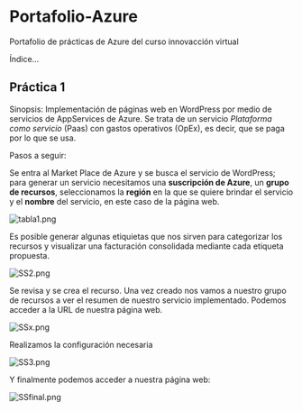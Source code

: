 # Portafolio-Azure

Portafolio de prácticas de Azure del curso innovacción virtual

Índice...



## Práctica 1

Sinopsis: Implementación de páginas web en WordPress por medio de servicios de AppServices de Azure. Se trata de un servicio _Plataforma como servicio_ (Paas) con gastos operativos (OpEx), es decir, que se paga por lo que se usa.

Pasos a seguir:

Se entra al Market Place de Azure y se busca el servicio de WordPress; para generar un servicio necesitamos una **suscripción de Azure**, un **grupo de recursos**, seleccionamos la **región** en la que se quiere brindar el servicio y el **nombre** del servicio, en este caso de la página web.

![tabla1.png](https://github.com/rogve98/Portafolio-Azure/blob/main/Pr%C3%A1ctica1/practica1a.png)

Es posible generar algunas etiquietas que nos sirven para categorizar los recursos y visualizar una facturación consolidada mediante cada etiqueta propuesta.

![SS2.png](https://github.com/rogve98/Portafolio-Azure/blob/main/Pr%C3%A1ctica1/practica1b.png)

Se revisa y se crea el recurso. Una vez creado nos vamos a nuestro grupo de recursos a ver el resumen de nuestro servicio implementado. Podemos acceder a la URL de nuestra página web.

![SSx.png](https://github.com/rogve98/Portafolio-Azure/blob/main/Pr%C3%A1ctica1/practica1x.png)

Realizamos la configuración necesaria 

![SS3.png](https://github.com/rogve98/Portafolio-Azure/blob/main/Pr%C3%A1ctica1/practica1d.png)

Y finalmente podemos acceder a nuestra página web:

![SSfinal.png](https://github.com/rogve98/Portafolio-Azure/blob/main/Pr%C3%A1ctica1/practica1e.png)
